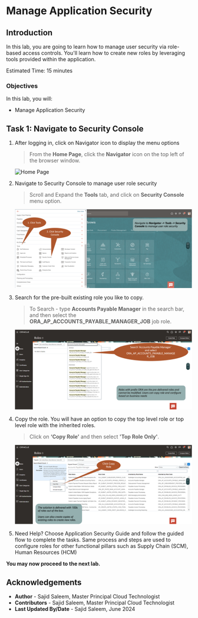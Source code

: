 # Manage Application Security

## Introduction

In this lab, you are going to learn how to manage user security via role-based access controls. You'll learn how to create new roles by leveraging tools provided within the application. 

Estimated Time: 15 minutes


### Objectives

In this lab, you will:
* Manage Application Security


## Task 1: Navigate to Security Console

1.  After logging in, click on Navigator icon to display the menu options

    > From the **Home Page**, click the **Navigator** icon on the top left of the browser window.

    ![Home Page](images/01-img01-erp-security-rbac.png)

2.  Navigate to Security Console to manage user role security

    > Scroll and Expand the **Tools** tab, and click on **Security Console** menu option.

    ![Home Page](images/01-img02-erp-security-rbac.png)

3. Search for the pre-built existing role you like to copy.

    > To Search - type **Accounts Payable Manager** in the search bar, and then select the **ORA_AP_ACCOUNTS_PAYABLE_MANAGER_JOB** job role. 

    ![Home Page](images/01-img03-erp-security-rbac.png)

4. Copy the role. You will have an option to copy the top level role or top level role with the inherited roles. 

    > Click on **‘Copy Role’** and then select **'Top Role Only'**.

    ![Home Page](images/01-img04-erp-security-rbac.png)


5. Need Help? Choose Application Security Guide and follow the guided flow to complete the tasks. Same process and steps are used to configure roles for other functional pillars such as Supply Chain (SCM), Human Resources (HCM)

**You may now proceed to the next lab.**

## Acknowledgements
* **Author** - Sajid Saleem, Master Principal Cloud Technologist
* **Contributors** -  Sajid Saleem, Master Principal Cloud Technologist
* **Last Updated By/Date** - Sajid Saleem, June 2024
